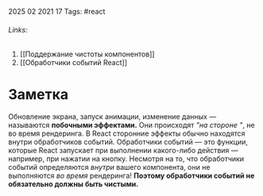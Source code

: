 2025 02 2021 17
Tags: #react 
###### Links: 
1) [[Поддержание чистоты компонентов]]
2) [[Обработчики событий React]]
# Заметка
Обновление экрана, запуск анимации, изменение данных — называются **побочными эффектами.** Они происходят _"на стороне "_, не во время рендеринга.
В React сторонние эффекты обычно находятся внутри обработчиков событий. Обработчики событий — это функции, которые React запускает при выполнении какого-либо действия — например, при нажатии на кнопку. Несмотря на то, что обработчики событий определяются _внутри_ вашего компонента, они не выполняются _во время_ рендеринга! **Поэтому обработчики событий не обязательно должны быть чистыми.**